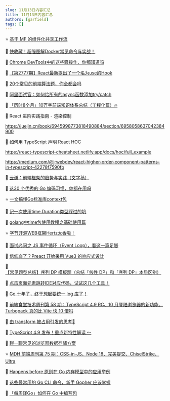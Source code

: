 ```yaml
---
slug: 11月13日内容汇总
title: 11月13日内容汇总
authors: [garfield]
tags: []
---
```


⭐️ [基于 MF 的组件化共享工作流](https://mp.weixin.qq.com/s/u5oAcIYiGrl1qOujOYjzqw)

📒 [快收藏！超强图解Docker常见命令与实战！](https://mp.weixin.qq.com/s/5NTgcdhn6CiZ2tg44_T-FQ)

📒 [Chrome DevTools中的这些骚操作，你都知道吗](https://mp.weixin.qq.com/s/zwmFoz0bf8O04fwCLjMiLA)

📒 [【第2777期】React最新提出了一个名为use的Hook](https://mp.weixin.qq.com/s/Wfy9KgGHlf6SawogMWj34Q)

📒 [20个常见的前端算法题，你全都会吗](https://juejin.cn/post/7158730050718662687)

📒 [阿里面试官：如何给所有的async函数添加try/catch](https://juejin.cn/post/7155434131831128094)

📒 [「历时8个月」10万字前端知识体系总结（工程化篇）🔥](https://juejin.cn/post/7146976516692410376)

📒 React 进阶实践指南 - 渲染控制

https://juejin.cn/book/6945998773818490884/section/6958058637042384900

📒 如何用 TypeScript 声明 React HOC

https://react-typescript-cheatsheet.netlify.app/docs/hoc/full_example

https://medium.com/@jrwebdev/react-higher-order-component-patterns-in-typescript-42278f7590fb

📒 [云谦：前端框架的趋势与实践（文字稿）](https://mp.weixin.qq.com/s/iZ3JR0OVnlUi0asyJ6OFtA)

📒 [这30 个优秀的 Go 编码习惯，你都在用吗](https://mp.weixin.qq.com/s/xxIyA7Hcq_vn6RzM-gUEhA)

⭐️ [一文搞懂Go标准库context包](https://mp.weixin.qq.com/s/xzNqpRbIvoJygSWeQJFjTw)

📒 [记一次使用time.Duration类型踩过的坑](https://mp.weixin.qq.com/s/KlhCgke0WQP8g2t0QLu4Zg)

📒 [golang中time包使用教程之基础使用篇](https://mp.weixin.qq.com/s/-e-Mlyd9x2OyybCDGE2Pog)

⭐️ [字节开源WEB框架Hertz太香啦！](https://juejin.cn/post/7124337913352945672)

📒 [面试必问之 JS 事件循环（Event Loop），看这一篇足够](https://mp.weixin.qq.com/s/wugntKhMZpgr6RtB1AwAmQ)

📒 [信仰崩了？Preact 开始采用 Vue3 的响应式设计](https://mp.weixin.qq.com/s/ete4-_Yxu84_Er5gZjPiwg)

📒 [【常见题型总结】序列 DP 模板题（总结「线性 DP」和「序列 DP」本质区别）](https://mp.weixin.qq.com/s/kDkt1YalJHck5-bdAC-pAA)

📒 [点击页面元素跳转IDE对应代码，试试这几个工具！](https://mp.weixin.qq.com/s/i0Rd4t24Xi0zgmWLeLmplg)

📒 [Go 十年了，终于想起要统一 log 库了！](https://mp.weixin.qq.com/s/ZOdasSP0paVCLF94Vf9A9A)

📒 [前端食堂技术周刊第 58 期：TypeScript 4.9 RC、10 月登陆浏览器的新功能、Turbopack 真的比 Vite 快 10 倍吗](https://juejin.cn/post/7163235734361473055)

📒 [由 transform 被占用引发的思考🤔](https://mp.weixin.qq.com/s/WLMeCUG0V5369XXb4Bs4CQ)

📒 [TypeScript 4.9 发布！重点新特性解读 ～](https://mp.weixin.qq.com/s/2VIxDcCUY5nrLFFF2R084A)

📒 [聊一聊常见的浏览器数据存储方案](https://mp.weixin.qq.com/s/FrMXld9HgL98hi4XzMmEvA)

⭐️ [MDH 前端周刊第 75 期：CSS-in-JS、Node 18、完美提交、ChiselStrike、Ultra](https://mp.weixin.qq.com/s/ST-C62ckSXnjlU6Gag3E5Q)

📒 [Happens before 原则在 Go 内存模型中的应用举例](https://mp.weixin.qq.com/s/u8pXAxs1nMgNSzAQZIK3YQ)

📒 [这些最常用的 Go CLI 命令，新手 Gopher 应该掌握](https://mp.weixin.qq.com/s/kyGNVNDby5uq5JGfQt4Yrg)

📒 [「每周译Go」如何在 Go 中编写包](https://mp.weixin.qq.com/s/S0I8xNAuYbP4JvxahpNG6Q)
